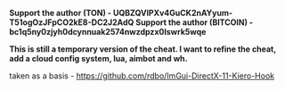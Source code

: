 **Support the author (TON) - UQBZQVlPXv4GuCK2nAYyum-T51ogOzJFpCO2kE8-DC2J2AdQ
Support the author (BITCOIN) - bc1q5ny0zjyh0dcynnuak2574nwzdpzx0lswrk5wqe**

**This is still a temporary version of the cheat. I want to refine the cheat, add a cloud config system, lua, aimbot and wh.**


taken as a basis - https://github.com/rdbo/ImGui-DirectX-11-Kiero-Hook

